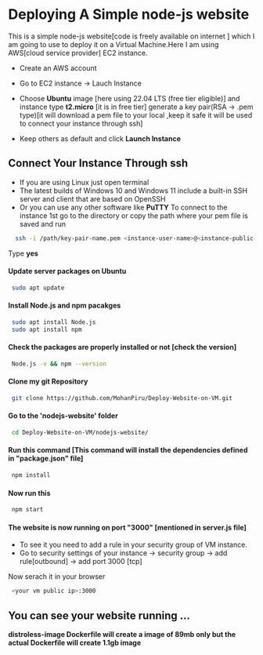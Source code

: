 # Deploying A Simple node-js website

This is a simple node-js website[code is freely available on internet ] which I am going to use to deploy it on a Virtual Machine.Here I am using AWS[cloud service provider] EC2 instance.

* Create an AWS account
* Go to EC2 instance -> Lauch Instance 
* Choose **Ubuntu** image [here using 22.04 LTS (free tier eligible)] and instance type **t2.micro** [it is in free tier] generate a key pair(RSA -> .pem type)[it will download a pem file to your local ,keep it safe it will be used to connect your instance through ssh]

* Keep others as default and click **Launch Instance**

## Connect Your Instance Through ssh
  * If you are using Linux just open terminal 
  * The latest builds of Windows 10 and Windows 11 include a built-in SSH server and client that are based on OpenSSH
  * Or you can use any other software like **PuTTY**
  To connect to the instance 1st go to the directory or copy the path where your pem file is saved and run

```bash
  ssh -i /path/key-pair-name.pem <instance-user-name>@<instance-public-IP>
```
Type **yes** 

#### Update server packages on Ubuntu
```bash
 sudo apt update
```
#### Install **Node.js**  and **npm** pacakges 
```bash
 sudo apt install Node.js
 sudo apt install npm
```
#### Check the packages are properly installed or not [check the version]
```bash
 Node.js -v && npm --version
```
#### Clone my git Repository
```bash
 git clone https://github.com/MohanPiru/Deploy-Website-on-VM.git 
```
#### Go to the 'nodejs-website' folder 
```bash
 cd Deploy-Website-on-VM/nodejs-website/
```
#### Run this command [This command will install the dependencies defined in "package.json" file] 

```bash
 npm install
```
#### Now run this 
```bash
 npm start
```
#### The website is now running on port "3000"  [mentioned in server.js file]

* To see it you need to add a rule in your security group of VM instance.
* Go to security settings of your instance -> security group -> add rule[outbound] -> add port 3000 [tcp]

Now serach it in your browser
```bash
 <your vm public ip>:3000
```
## You can see your website running ...

**distroless-image Dockerfile will create a image of 89mb only but the actual Dockerfile will create 1.1gb image**
